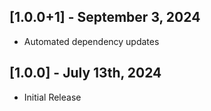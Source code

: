 ## [1.0.0+1] - September 3, 2024

* Automated dependency updates


## [1.0.0] - July 13th, 2024

* Initial Release